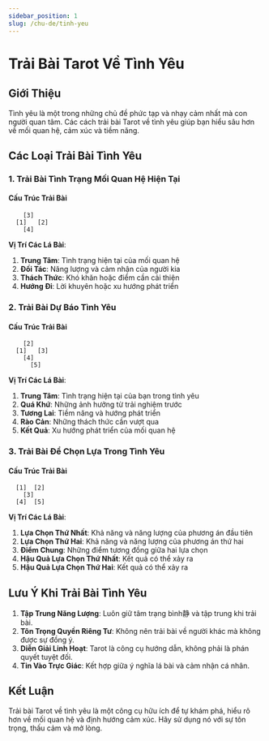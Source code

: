 ```yaml
---
sidebar_position: 1
slug: /chu-de/tinh-yeu
---
```


# Trải Bài Tarot Về Tình Yêu

## Giới Thiệu

Tình yêu là một trong những chủ đề phức tạp và nhạy cảm nhất mà con người quan tâm. Các cách trải bài Tarot về tình yêu giúp bạn hiểu sâu hơn về mối quan hệ, cảm xúc và tiềm năng.

## Các Loại Trải Bài Tình Yêu

### 1. Trải Bài Tình Trạng Mối Quan Hệ Hiện Tại

#### Cấu Trúc Trải Bài
```
    [3]
  [1]   [2]
    [4]
```

**Vị Trí Các Lá Bài**:
1. **Trung Tâm**: Tình trạng hiện tại của mối quan hệ
2. **Đối Tác**: Năng lượng và cảm nhận của người kia
3. **Thách Thức**: Khó khăn hoặc điểm cần cải thiện
4. **Hướng Đi**: Lời khuyên hoặc xu hướng phát triển

### 2. Trải Bài Dự Báo Tình Yêu

#### Cấu Trúc Trải Bài
```
    [2]
  [1]   [3]
    [4]
      [5]
```

**Vị Trí Các Lá Bài**:
1. **Trung Tâm**: Tình trạng hiện tại của bạn trong tình yêu
2. **Quá Khứ**: Những ảnh hưởng từ trải nghiệm trước
3. **Tương Lai**: Tiềm năng và hướng phát triển
4. **Rào Cản**: Những thách thức cần vượt qua
5. **Kết Quả**: Xu hướng phát triển của mối quan hệ

### 3. Trải Bài Để Chọn Lựa Trong Tình Yêu

#### Cấu Trúc Trải Bài
```
  [1]  [2]
    [3]
  [4]  [5]
```

**Vị Trí Các Lá Bài**:
1. **Lựa Chọn Thứ Nhất**: Khả năng và năng lượng của phương án đầu tiên
2. **Lựa Chọn Thứ Hai**: Khả năng và năng lượng của phương án thứ hai
3. **Điểm Chung**: Những điểm tương đồng giữa hai lựa chọn
4. **Hậu Quả Lựa Chọn Thứ Nhất**: Kết quả có thể xảy ra
5. **Hậu Quả Lựa Chọn Thứ Hai**: Kết quả có thể xảy ra

## Lưu Ý Khi Trải Bài Tình Yêu

1. **Tập Trung Năng Lượng**: Luôn giữ tâm trạng bình静 và tập trung khi trải bài.
2. **Tôn Trọng Quyền Riêng Tư**: Không nên trải bài về người khác mà không được sự đồng ý.
3. **Diễn Giải Linh Hoạt**: Tarot là công cụ hướng dẫn, không phải là phán quyết tuyệt đối.
4. **Tin Vào Trực Giác**: Kết hợp giữa ý nghĩa lá bài và cảm nhận cá nhân.

## Kết Luận

Trải bài Tarot về tình yêu là một công cụ hữu ích để tự khám phá, hiểu rõ hơn về mối quan hệ và định hướng cảm xúc. Hãy sử dụng nó với sự tôn trọng, thấu cảm và mở lòng.